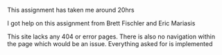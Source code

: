 This assignment has taken me around 20hrs

I got help on this assignment from Brett Fischler and Eric Mariasis

This site lacks any 404 or error pages. There is also no navigation within the page which would be an issue.
Everything asked for is implemented
